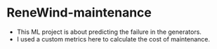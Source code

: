 # ReneWind-maintenance
- This ML project is about predicting the failure in the generators.
- I used a custom metrics here to calculate the cost of maintenance.
